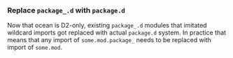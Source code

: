 ### Replace `package_.d` with `package.d`

Now that ocean is D2-only, existing `package_.d` modules that imitated wildcard
imports got replaced with actual `package.d` system. In practice that means that
any import of `some.mod.package_` needs to be replaced with import of
`some.mod`.
